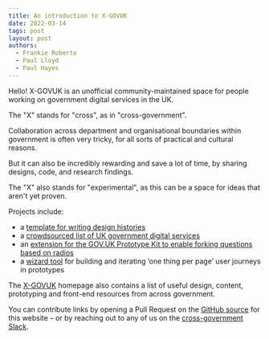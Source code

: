 ```yaml
---
title: An introduction to X-GOVUK
date: 2022-03-14
tags: post
layout: post
authors:
  - Frankie Roberto
  - Paul Lloyd
  - Paul Hayes
---
```


Hello! X-GOVUK is an unofficial community-maintained space for people working on government digital services in the UK.

The "X" stands for "cross", as in "cross-government".

Collaboration across department and organisational boundaries within government is often very tricky, for all sorts of practical and cultural reasons.

But it can also be incredibly rewarding and save a lot of time, by sharing designs, code, and research findings.

The "X" also stands for "experimental", as this can be a space for ideas that aren't yet proven.

Projects include:

* a [template for writing design histories](https://github.com/x-govuk/govuk-design-history)
* a [crowdsourced list of UK government digital services](https://govuk-digital-services.herokuapp.com)
* an [extension for the GOV.UK Prototype Kit to enable forking questions based on radios](https://github.com/x-govuk/prototype-navigation-radios)
* a [wizard tool](https://github.com/x-govuk/govuk-prototype-wizard) for building and iterating ’one thing per page’ user journeys in prototypes

The [X-GOVUK](/) homepage also contains a list of useful design, content, prototyping and front-end resources from across government.

You can contribute links by opening a Pull Request on the [GitHub source](https://github.com/x-govuk/x-govuk.github.io) for this website – or by reaching out to any of us on the [cross-government Slack](https://ukgovernmentdigital.slack.com/).
